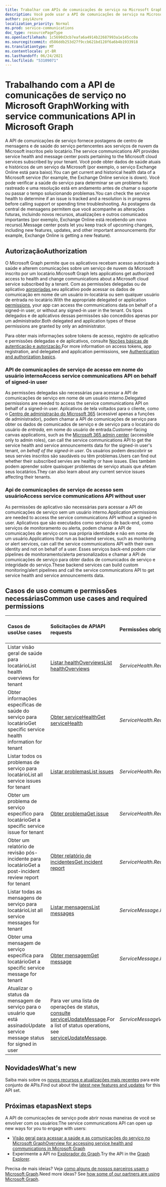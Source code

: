 ```yaml
---
title: Trabalhar com APIs de comunicações de serviço na Microsoft Graph
description: Você pode usar a API de comunicações de serviço na Microsoft Graph acessar o status de saúde e as postagens do centro de mensagens sobre serviços Microsoft".
author: payiAzure
localization_priority: Normal
ms.prod: service-communications
doc_type: resourcePageType
ms.openlocfilehash: 1c5690d3cb7eafa6a4914b22687993a1e145cc0a
ms.sourcegitcommit: d586ddb253d27f9ccb621bd128f6a6b4b1933918
ms.translationtype: MT
ms.contentlocale: pt-BR
ms.lasthandoff: 06/24/2021
ms.locfileid: "53109071"
---
```

# <a name="working-with-service-communications-api-in-microsoft-graph"></a><span data-ttu-id="1255b-103">Trabalhando com a API de comunicações de serviço no Microsoft Graph</span><span class="sxs-lookup"><span data-stu-id="1255b-103">Working with service communications API in Microsoft Graph</span></span>
<span data-ttu-id="1255b-104">A API de comunicações de serviço fornece postagens de centro de mensagens e de saúde do serviço pertencentes aos serviços de nuvem da Microsoft inscritos pelo locatário.</span><span class="sxs-lookup"><span data-stu-id="1255b-104">The service communications API provides service health and message center posts pertaining to the Microsoft cloud services subscribed by your tenant.</span></span> <span data-ttu-id="1255b-105">Você pode obter dados de saúde atuais e históricos de um serviço da Microsoft (por exemplo, o serviço Exchange Online está para baixo).</span><span class="sxs-lookup"><span data-stu-id="1255b-105">You can get current and historical health data of a Microsoft service (for example, the Exchange Online service is down).</span></span> <span data-ttu-id="1255b-106">Você pode verificar a saúde do serviço para determinar se um problema foi rastreado e uma resolução está em andamento antes de chamar o suporte ou passar o tempo solucionando problemas.</span><span class="sxs-lookup"><span data-stu-id="1255b-106">You can check the service health to determine if an issue is tracked and a resolution is in progress before calling support or spending time troubleshooting.</span></span> <span data-ttu-id="1255b-107">As postagens da central de mensagens permitem que você acompanhe as alterações futuras, incluindo novos recursos, atualizações e outros comunicados importantes (por exemplo, Exchange Online está recebendo um novo recurso).</span><span class="sxs-lookup"><span data-stu-id="1255b-107">Message center posts let you keep track of upcoming changes, including new features, updates, and other important announcements (for example, Exchange Online is getting a new feature).</span></span>

## <a name="authorization"></a><span data-ttu-id="1255b-108">Autorização</span><span class="sxs-lookup"><span data-stu-id="1255b-108">Authorization</span></span>
<span data-ttu-id="1255b-109">O Microsoft Graph permite que os aplicativos recebam acesso autorizado à saúde e alterem comunicações sobre um serviço de nuvem da Microsoft inscrito por um locatário.</span><span class="sxs-lookup"><span data-stu-id="1255b-109">Microsoft Graph lets applications get authorized access to health and change communications about a Microsoft cloud service subscribed by a tenant.</span></span> <span data-ttu-id="1255b-110">Com as permissões delegadas ou de aplicativo [apropriadas,](/graph/permissions-reference#service-communications-permissions)seu aplicativo pode acessar os dados de comunicação em nome de um usuário in-locatária ou sem qualquer usuário de entrada no locatário.</span><span class="sxs-lookup"><span data-stu-id="1255b-110">With the appropriate delegated or application [permissions](/graph/permissions-reference#service-communications-permissions), your app can access the communications data on behalf of a signed-in user, or without any signed-in user in the tenant.</span></span> <span data-ttu-id="1255b-111">Os tipos delegados e de aplicativos dessas permissões são concedidos apenas por um administrador.</span><span class="sxs-lookup"><span data-stu-id="1255b-111">Both delegated and application types of these permissions are granted by only an administrator.</span></span>

<span data-ttu-id="1255b-112">Para obter mais informações sobre tokens de acesso, registro de aplicativo e permissões delegadas e de aplicativos, consulte [Noções básicas de autenticação e autorização.](/graph/auth/auth-concepts)</span><span class="sxs-lookup"><span data-stu-id="1255b-112">For more information on access tokens, app registration, and delegated and application permissions, see [Authentication and authorization basics](/graph/auth/auth-concepts).</span></span>

### <a name="access-service-communications-api-on-behalf-of-signed-in-user"></a><span data-ttu-id="1255b-113">API de comunicações de serviço de acesso em nome do usuário interno</span><span class="sxs-lookup"><span data-stu-id="1255b-113">Access service communications API on behalf of signed-in user</span></span>

<span data-ttu-id="1255b-114">As permissões delegadas são necessárias para acessar a API de comunicações de serviço em nome de um usuário interno.</span><span class="sxs-lookup"><span data-stu-id="1255b-114">Delegated permissions are needed to access the service communications API on behalf of a signed-in user.</span></span> <span data-ttu-id="1255b-115">Aplicativos de tela voltados para o cliente, como o [Centro de administração do Microsoft 365](https://admin.microsoft.com/Adminportal/Home?source=applauncher#/homepage) (acessível apenas a funções de administrador), podem chamar a API de comunicações de serviço para obter os dados de comunicados de serviço e de serviço para o locatário do usuário de _entrada,_ em nome do usuário de entrada.</span><span class="sxs-lookup"><span data-stu-id="1255b-115">Customer-facing canvas applications, such as the [Microsoft 365 admin center](https://admin.microsoft.com/Adminportal/Home?source=applauncher#/homepage) (accessible only to admin roles), can call the service communications API to get the service health and service announcements data for the signed-in user's tenant, _on behalf of the signed-in user_.</span></span> <span data-ttu-id="1255b-116">Os usuários podem descobrir se seus servies inscritos são saudáveis ou têm problemas.</span><span class="sxs-lookup"><span data-stu-id="1255b-116">Users can find out whether their subscribed servies are healthy or have issues.</span></span> <span data-ttu-id="1255b-117">Eles também podem aprender sobre quaisquer problemas de serviço atuais que afetam seus locatários.</span><span class="sxs-lookup"><span data-stu-id="1255b-117">They can also learn about any current service issues affecting their tenants.</span></span> 

### <a name="access-service-communications-api-without-user"></a><span data-ttu-id="1255b-118">Api de comunicações de serviço de acesso sem usuário</span><span class="sxs-lookup"><span data-stu-id="1255b-118">Access service communications API without user</span></span>

<span data-ttu-id="1255b-119">As permissões de aplicativo são necessárias para acessar a API de comunicações de serviço sem um usuário interno.</span><span class="sxs-lookup"><span data-stu-id="1255b-119">Application permissions are needed to access the service communications API without a signed-in user.</span></span> <span data-ttu-id="1255b-120">Aplicativos que são executados como serviços de back-end, como serviços de monitoramento ou alerta, podem chamar a API de comunicações de serviço com sua própria identidade e não em nome de um usuário.</span><span class="sxs-lookup"><span data-stu-id="1255b-120">Applications that run as backend services, such as monitoring or alert services, can call the service communications API with their own identity and not on behalf of a user.</span></span> <span data-ttu-id="1255b-121">Esses serviços back-end podem criar pipelines de monitoramento/alerta personalizados e chamar a API de comunicações de serviço para obter dados de comunicados de serviço e integridade do serviço.</span><span class="sxs-lookup"><span data-stu-id="1255b-121">These backend services can build custom monitoring/alert pipelines and call the service communications API to get service health and service announcements data.</span></span> 


## <a name="common-use-cases-and-required-permissions"></a><span data-ttu-id="1255b-122">Casos de uso comum e permissões necessárias</span><span class="sxs-lookup"><span data-stu-id="1255b-122">Common use cases and required permissions</span></span>

|<span data-ttu-id="1255b-123">Casos de uso</span><span class="sxs-lookup"><span data-stu-id="1255b-123">Use cases</span></span>|<span data-ttu-id="1255b-124">Solicitações de API</span><span class="sxs-lookup"><span data-stu-id="1255b-124">API requests</span></span>| <span data-ttu-id="1255b-125">Permissões obrigatórias</span><span class="sxs-lookup"><span data-stu-id="1255b-125">Required permissions</span></span>| <span data-ttu-id="1255b-126">Tipos de permissão com suporte</span><span class="sxs-lookup"><span data-stu-id="1255b-126">Supported permission types</span></span>|
|:--------|:--------|:--------|:--------|
| <span data-ttu-id="1255b-127">Listar visão geral de saúde para locatário</span><span class="sxs-lookup"><span data-stu-id="1255b-127">List health overviews for tenant</span></span> | [<span data-ttu-id="1255b-128">Listar healthOverviews</span><span class="sxs-lookup"><span data-stu-id="1255b-128">List healthOverviews</span></span>](/graph/api/serviceannouncement-list-healthoverviews?view=graph-rest-beta&preserve-view=true) | <span data-ttu-id="1255b-129">_ServiceHealth.Read.All_</span><span class="sxs-lookup"><span data-stu-id="1255b-129">_ServiceHealth.Read.All_</span></span> | <span data-ttu-id="1255b-130">Delegado e aplicativo</span><span class="sxs-lookup"><span data-stu-id="1255b-130">Delegated and application</span></span> | 
| <span data-ttu-id="1255b-131">Obter informações específicas de saúde do serviço para locatário</span><span class="sxs-lookup"><span data-stu-id="1255b-131">Get specific service health information for tenant</span></span> | [<span data-ttu-id="1255b-132">Obter serviceHealth</span><span class="sxs-lookup"><span data-stu-id="1255b-132">Get serviceHealth</span></span>](/graph/api/servicehealth-get?view=graph-rest-beta&preserve-view=true) | <span data-ttu-id="1255b-133">_ServiceHealth.Read.All_</span><span class="sxs-lookup"><span data-stu-id="1255b-133">_ServiceHealth.Read.All_</span></span> | <span data-ttu-id="1255b-134">Delegado e aplicativo</span><span class="sxs-lookup"><span data-stu-id="1255b-134">Delegated and application</span></span> |
| <span data-ttu-id="1255b-135">Listar todos os problemas de serviço para locatário</span><span class="sxs-lookup"><span data-stu-id="1255b-135">List all service issues for tenant</span></span> | [<span data-ttu-id="1255b-136">Listar problemas</span><span class="sxs-lookup"><span data-stu-id="1255b-136">List issues</span></span>](/graph/api/serviceannouncement-list-issues?view=graph-rest-beta&preserve-view=true) | <span data-ttu-id="1255b-137">_ServiceHealth.Read.All_</span><span class="sxs-lookup"><span data-stu-id="1255b-137">_ServiceHealth.Read.All_</span></span> | <span data-ttu-id="1255b-138">Delegado e aplicativo</span><span class="sxs-lookup"><span data-stu-id="1255b-138">Delegated and application</span></span> |
| <span data-ttu-id="1255b-139">Obter um problema de serviço específico para locatário</span><span class="sxs-lookup"><span data-stu-id="1255b-139">Get a specific service issue for tenant</span></span> | [<span data-ttu-id="1255b-140">Obter problema</span><span class="sxs-lookup"><span data-stu-id="1255b-140">Get issue</span></span>](/graph/api/servicehealthissue-get?view=graph-rest-beta&preserve-view=true) | <span data-ttu-id="1255b-141">_ServiceHealth.Read.All_</span><span class="sxs-lookup"><span data-stu-id="1255b-141">_ServiceHealth.Read.All_</span></span> | <span data-ttu-id="1255b-142">Delegado e aplicativo</span><span class="sxs-lookup"><span data-stu-id="1255b-142">Delegated and application</span></span> |
| <span data-ttu-id="1255b-143">Obter um relatório de revisão pós-incidente para locatário</span><span class="sxs-lookup"><span data-stu-id="1255b-143">Get a post-incident review report for tenant</span></span> | [<span data-ttu-id="1255b-144">Obter relatório de incidentes</span><span class="sxs-lookup"><span data-stu-id="1255b-144">Get incident report</span></span>](/graph/api/servicehealthissue-incidentreport?view=graph-rest-beta&preserve-view=true)| <span data-ttu-id="1255b-145">_ServiceHealth.Read.All_</span><span class="sxs-lookup"><span data-stu-id="1255b-145">_ServiceHealth.Read.All_</span></span> | <span data-ttu-id="1255b-146">Delegado e aplicativo</span><span class="sxs-lookup"><span data-stu-id="1255b-146">Delegated and application</span></span> |
| <span data-ttu-id="1255b-147">Listar todas as mensagens de serviço para locatário</span><span class="sxs-lookup"><span data-stu-id="1255b-147">List all service messages for tenant</span></span> | [<span data-ttu-id="1255b-148">Listar mensagens</span><span class="sxs-lookup"><span data-stu-id="1255b-148">List messages</span></span>](/graph/api/serviceannouncement-list-messages?view=graph-rest-beta&preserve-view=true) | <span data-ttu-id="1255b-149">_ServiceMessage.Read.All_</span><span class="sxs-lookup"><span data-stu-id="1255b-149">_ServiceMessage.Read.All_</span></span> | <span data-ttu-id="1255b-150">Delegado e aplicativo</span><span class="sxs-lookup"><span data-stu-id="1255b-150">Delegated and application</span></span> |
| <span data-ttu-id="1255b-151">Obter uma mensagem de serviço específica para locatário</span><span class="sxs-lookup"><span data-stu-id="1255b-151">Get a specific service message for tenant</span></span> | [<span data-ttu-id="1255b-152">Obter mensagem</span><span class="sxs-lookup"><span data-stu-id="1255b-152">Get message</span></span>](/graph/api/serviceupdatemessage-get?view=graph-rest-beta&preserve-view=true) | <span data-ttu-id="1255b-153">_ServiceMessage.Read.All_</span><span class="sxs-lookup"><span data-stu-id="1255b-153">_ServiceMessage.Read.All_</span></span> | <span data-ttu-id="1255b-154">Delegado e aplicativo</span><span class="sxs-lookup"><span data-stu-id="1255b-154">Delegated and application</span></span> |
| <span data-ttu-id="1255b-155">Atualizar o status da mensagem de serviço para o usuário que está assinado</span><span class="sxs-lookup"><span data-stu-id="1255b-155">Update service message status for signed in user</span></span> | <span data-ttu-id="1255b-156">Para ver uma lista de operações de status, [consulte serviceUpdateMessage](/graph/api/resources/serviceupdatemessage?view=graph-rest-beta&preserve-view=true).</span><span class="sxs-lookup"><span data-stu-id="1255b-156">For a list of status operations, see [serviceUpdateMessage](/graph/api/resources/serviceupdatemessage?view=graph-rest-beta&preserve-view=true).</span></span>| <span data-ttu-id="1255b-157">_ServiceMessageViewpoint.Write_</span><span class="sxs-lookup"><span data-stu-id="1255b-157">_ServiceMessageViewpoint.Write_</span></span> | <span data-ttu-id="1255b-158">Delegated</span><span class="sxs-lookup"><span data-stu-id="1255b-158">Delegated</span></span> |

## <a name="whats-new"></a><span data-ttu-id="1255b-159">Novidades</span><span class="sxs-lookup"><span data-stu-id="1255b-159">What's new</span></span>
<span data-ttu-id="1255b-160">Saiba mais sobre os [novos recursos e atualizações mais recentes](/graph/whats-new-overview) para este conjunto de APIs.</span><span class="sxs-lookup"><span data-stu-id="1255b-160">Find out about the [latest new features and updates](/graph/whats-new-overview) for this API set.</span></span>

## <a name="next-steps"></a><span data-ttu-id="1255b-161">Próximas etapas</span><span class="sxs-lookup"><span data-stu-id="1255b-161">Next steps</span></span>

<span data-ttu-id="1255b-162">A API de comunicações de serviço pode abrir novas maneiras de você se envolver com os usuários:</span><span class="sxs-lookup"><span data-stu-id="1255b-162">The service communications API can open up new ways for you to engage with users:</span></span>

- [<span data-ttu-id="1255b-163">Visão geral para acessar a saúde e as comunicações do serviço no Microsoft Graph</span><span class="sxs-lookup"><span data-stu-id="1255b-163">Overview for accessing service health and communications in Microsoft Graph</span></span>](/graph/service-communications-concept-overview)
- <span data-ttu-id="1255b-164">Experimente a API no [Explorador do Graph](https://developer.microsoft.com/graph/graph-explorer).</span><span class="sxs-lookup"><span data-stu-id="1255b-164">Try the API in the [Graph Explorer](https://developer.microsoft.com/graph/graph-explorer).</span></span>

<span data-ttu-id="1255b-p105">Precisa de mais ideias? Veja [como alguns de nossos parceiros usam o Microsoft Graph](https://developer.microsoft.com/en-us/graph/partners).</span><span class="sxs-lookup"><span data-stu-id="1255b-p105">Need more ideas? See [how some of our partners are using Microsoft Graph](https://developer.microsoft.com/en-us/graph/partners).</span></span>